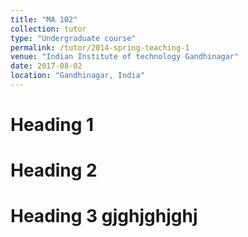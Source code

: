```yaml
---
title: "MA 102"
collection: tutor
type: "Undergraduate course"
permalink: /tutor/2014-spring-teaching-1
venue: "Indian Institute of technology Gandhinagar"
date: 2017-08-02
location: "Gandhinagar, India"
---
```




Heading 1 
======
Heading 2 
======

Heading 3 gjghjghjghj
======

